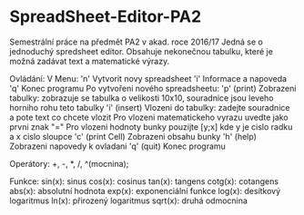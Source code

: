# SpreadSheet-Editor-PA2
Semestrální práce na předmět PA2 v akad. roce 2016/17
Jedná se o jednoduchý spredsheet editor. Obsahuje nekonečnou tabulku, které je možná zadávat text a matematické výrazy.

Ovládání:
V Menu:
    'n' Vytvorit novy spreadsheet
    'i' Informace a napoveda
    'q' Konec programu
Po vytvořeni nového spreadsheetu:
    'p' (print) Zobrazeni tabulky: zobrazuje se tabulka o velikosti 10x10, souradnice jsou leveho horniho rohu teto tabulky
    'i' (insert) Vlozeni do tabulky: zadejte souradnice a pote text co chcete vlozit
               Pro vlozeni matematickeho vyrazu uvedte jako prvni znak "="
               Pro vlozeni hodnoty bunky pouzijte [y;x] kde y je cislo radku a x cislo sloupce
  'c' (print Cell) Zobrazeni obsahu bunky
  'h' (help) Zobrazeni napovedy k ovladani
  'q' (quit) Konec programu

Operátory:
+, -, *, /, ^(mocnina);

Funkce:
sin(x): sinus
cos(x): cosinus
tan(x): tangens
cotg(x): cotangens
abs(x): absolutní hodnota
exp(x): exponenciální funkce
log(x): desítkový logaritmus
ln(x): přirozený logaritmus
sqrt(x): druhá odmocnina

